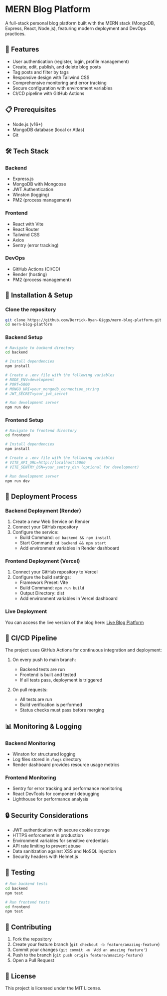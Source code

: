 # MERN Blog Platform

A full-stack personal blog platform built with the MERN stack (MongoDB, Express, React, Node.js), featuring modern deployment and DevOps practices.

## 🚀 Features

- User authentication (register, login, profile management)
- Create, edit, publish, and delete blog posts
- Tag posts and filter by tags
- Responsive design with Tailwind CSS
- Comprehensive monitoring and error tracking
- Secure configuration with environment variables
- CI/CD pipeline with GitHub Actions

## 📋 Prerequisites

- Node.js (v16+)
- MongoDB database (local or Atlas)
- Git

## 🛠️ Tech Stack

### Backend
- Express.js
- MongoDB with Mongoose
- JWT Authentication
- Winston (logging)
- PM2 (process management)

### Frontend
- React with Vite
- React Router
- Tailwind CSS
- Axios
- Sentry (error tracking)

### DevOps
- GitHub Actions (CI/CD)
- Render (hosting)
- PM2 (process management)

## 🔧 Installation & Setup

### Clone the repository

```bash
git clone https://github.com/Derrick-Ryan-Giggs/mern-blog-platform.git
cd mern-blog-platform
```

### Backend Setup

```bash
# Navigate to backend directory
cd backend

# Install dependencies
npm install

# Create a .env file with the following variables
# NODE_ENV=development
# PORT=5000
# MONGO_URI=your_mongodb_connection_string
# JWT_SECRET=your_jwt_secret

# Run development server
npm run dev
```

### Frontend Setup

```bash
# Navigate to frontend directory
cd frontend

# Install dependencies
npm install

# Create a .env file with the following variables
# VITE_API_URL=http://localhost:5000
# VITE_SENTRY_DSN=your_sentry_dsn (optional for development)

# Run development server
npm run dev
```

## 🚢 Deployment Process

### Backend Deployment (Render)

1. Create a new Web Service on Render
2. Connect your GitHub repository
3. Configure the service:
   - Build Command: `cd backend && npm install`
   - Start Command: `cd backend && npm start`
   - Add environment variables in Render dashboard

### Frontend Deployment (Vercel)

1. Connect your GitHub repository to Vercel
2. Configure the build settings:
   - Framework Preset: Vite
   - Build Command: `npm run build`
   - Output Directory: dist
   - Add environment variables in Vercel dashboard

### Live Deployment

You can access the live version of the blog here: [Live Blog Platform](https://personal-blog-3.vercel.app/)

## 🔄 CI/CD Pipeline

The project uses GitHub Actions for continuous integration and deployment:

1. On every push to main branch:
   - Backend tests are run
   - Frontend is built and tested
   - If all tests pass, deployment is triggered

2. On pull requests:
   - All tests are run
   - Build verification is performed
   - Status checks must pass before merging

## 📊 Monitoring & Logging

### Backend Monitoring

- Winston for structured logging
- Log files stored in `/logs` directory
- Render dashboard provides resource usage metrics

### Frontend Monitoring

- Sentry for error tracking and performance monitoring
- React DevTools for component debugging
- Lighthouse for performance analysis

## 🔒 Security Considerations

- JWT authentication with secure cookie storage
- HTTPS enforcement in production
- Environment variables for sensitive credentials
- API rate limiting to prevent abuse
- Data sanitization against XSS and NoSQL injection
- Security headers with Helmet.js

## 🧪 Testing

```bash
# Run backend tests
cd backend
npm test

# Run frontend tests
cd frontend
npm test
```

## 🤝 Contributing

1. Fork the repository
2. Create your feature branch (`git checkout -b feature/amazing-feature`)
3. Commit your changes (`git commit -m 'Add an amazing feature'`)
4. Push to the branch (`git push origin feature/amazing-feature`)
5. Open a Pull Request

## 📜 License

This project is licensed under the MIT License.


